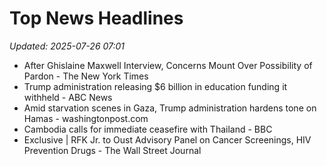 # Top News Headlines

_Updated: 2025-07-26 07:01_

- After Ghislaine Maxwell Interview, Concerns Mount Over Possibility of Pardon - The New York Times
- Trump administration releasing $6 billion in education funding it withheld - ABC News
- Amid starvation scenes in Gaza, Trump administration hardens tone on Hamas - washingtonpost.com
- Cambodia calls for immediate ceasefire with Thailand - BBC
- Exclusive | RFK Jr. to Oust Advisory Panel on Cancer Screenings, HIV Prevention Drugs - The Wall Street Journal